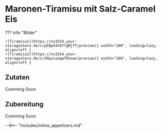 # Maronen-Tiramisu mit Salz-Caramel Eis

??? info "Bilder"

    ![Tiramisu1](https://nx3254.your-storageshare.de/s/pEBpX4Yd77gMjfT/preview){ width="200", loading=lazy, align=left }
    ![Tiramisu2](https://nx3254.your-storageshare.de/s/XNqinimqw7R3xwx/preview){ width="200", loading=lazy, align=left }

## Zutaten

Comming Soon

## Zubereitung

Comming Soon

--8<-- "includes/inline_appetizers.md"
